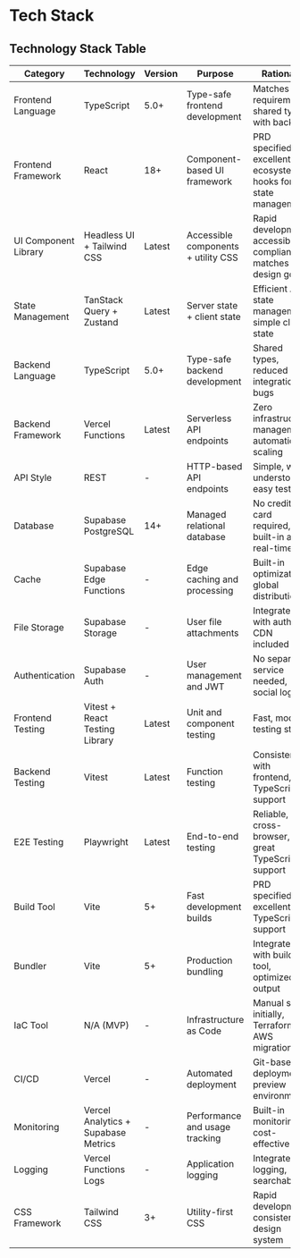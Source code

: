 # Tech Stack

## Technology Stack Table

| Category | Technology | Version | Purpose | Rationale |
|----------|------------|---------|---------|-----------|
| Frontend Language | TypeScript | 5.0+ | Type-safe frontend development | Matches PRD requirements, shared types with backend |
| Frontend Framework | React | 18+ | Component-based UI framework | PRD specified, excellent ecosystem, hooks for state management |
| UI Component Library | Headless UI + Tailwind CSS | Latest | Accessible components + utility CSS | Rapid development, accessibility compliance, matches PRD design goals |
| State Management | TanStack Query + Zustand | Latest | Server state + client state | Efficient API state management, simple client state |
| Backend Language | TypeScript | 5.0+ | Type-safe backend development | Shared types, reduced integration bugs |
| Backend Framework | Vercel Functions | Latest | Serverless API endpoints | Zero infrastructure management, automatic scaling |
| API Style | REST | - | HTTP-based API endpoints | Simple, well-understood, easy testing |
| Database | Supabase PostgreSQL | 14+ | Managed relational database | No credit card required, built-in auth, real-time |
| Cache | Supabase Edge Functions | - | Edge caching and processing | Built-in optimization, global distribution |
| File Storage | Supabase Storage | - | User file attachments | Integrated with auth, CDN included |
| Authentication | Supabase Auth | - | User management and JWT | No separate service needed, social logins |
| Frontend Testing | Vitest + React Testing Library | Latest | Unit and component testing | Fast, modern testing stack |
| Backend Testing | Vitest | Latest | Function testing | Consistent with frontend, TypeScript support |
| E2E Testing | Playwright | Latest | End-to-end testing | Reliable, cross-browser, great TypeScript support |
| Build Tool | Vite | 5+ | Fast development builds | PRD specified, excellent TypeScript support |
| Bundler | Vite | 5+ | Production bundling | Integrated with build tool, optimized output |
| IaC Tool | N/A (MVP) | - | Infrastructure as Code | Manual setup initially, Terraform for AWS migration |
| CI/CD | Vercel | - | Automated deployment | Git-based deployments, preview environments |
| Monitoring | Vercel Analytics + Supabase Metrics | - | Performance and usage tracking | Built-in monitoring, cost-effective |
| Logging | Vercel Functions Logs | - | Application logging | Integrated logging, searchable |
| CSS Framework | Tailwind CSS | 3+ | Utility-first CSS | Rapid development, consistent design system |
